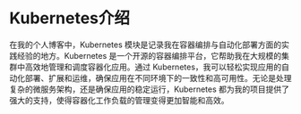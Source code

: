 # Kubernetes介绍
在我的个人博客中，Kubernetes 模块是记录我在容器编排与自动化部署方面的实践经验的地方。Kubernetes 是一个开源的容器编排平台，它帮助我在大规模的集群中高效地管理和调度容器化应用。通过 Kubernetes，我可以轻松实现应用的自动化部署、扩展和运维，确保应用在不同环境下的一致性和高可用性。无论是处理复杂的微服务架构，还是确保应用的稳定运行，Kubernetes 都为我的项目提供了强大的支持，使得容器化工作负载的管理变得更加智能和高效。
